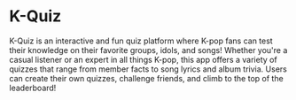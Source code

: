 # K-Quiz

K-Quiz is an interactive and fun quiz platform where K-pop fans can test their knowledge on their favorite groups, idols, and songs! Whether you're a casual listener or an expert in all things K-pop, this app offers a variety of quizzes that range from member facts to song lyrics and album trivia. Users can create their own quizzes, challenge friends, and climb to the top of the leaderboard!

